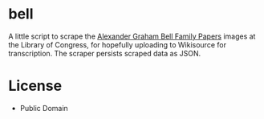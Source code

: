 bell
====

A little script to scrape the [Alexander Graham Bell Family
Papers](http://memory.loc.gov/ammem/bellhtml/bellhome.html) images at 
the Library of Congress, for hopefully uploading to Wikisource for
transcription. The scraper persists scraped data as JSON.

License
=======

* Public Domain
